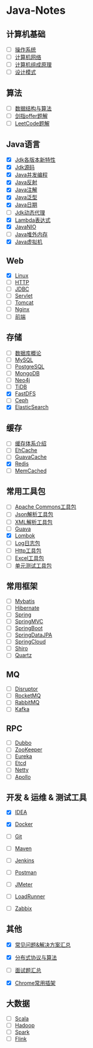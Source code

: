 # Java-Notes

## 计算机基础

- [ ] [操作系统](https://github.com/Rocks526/Java-Notes/blob/master/docs/cs/操作系统.md)
- [ ] [计算机网络](https://github.com/Rocks526/Java-Notes/blob/master/docs/cs/计算机网络.md)
- [ ] [计算机组成原理](https://github.com/Rocks526/Java-Notes/blob/master/docs/cs/计算机组成原理.md)
- [ ] [设计模式](https://github.com/Rocks526/Java-Notes/blob/master/docs/cs/设计模式.md)

## 算法

- [ ] [数据结构与算法](https://github.com/Rocks526/Java-Notes/blob/master/docs/算法/数据结构与算法.md)
- [ ] [剑指offer题解](https://github.com/Rocks526/Java-Notes/blob/master/docs/算法/剑指offer题解.md)
- [ ] [LeetCode题解](https://github.com/Rocks526/Java-Notes/blob/master/docs/算法/LeetCode题解.md)

## Java语言

- [x] [Jdk各版本新特性](https://github.com/Rocks526/Java-Notes/blob/master/docs/Java/Jdk各版本新特性.md)
- [x] [Jdk源码](https://github.com/Rocks526/Jdk8-Notes)
- [x] [Java并发编程](https://github.com/Rocks526/Java-Notes/blob/master/docs/Java/Java并发编程.md)
- [x] [Java反射](https://github.com/Rocks526/Java-Notes/blob/master/docs/Java/Java反射.md)
- [x] [Java注解](https://github.com/Rocks526/Java-Notes/blob/master/docs/Java/Java注解.md)
- [x] [Java泛型](https://github.com/Rocks526/Java-Notes/blob/master/docs/Java/Java泛型.md)
- [x] [Java日期](https://github.com/Rocks526/Java-Notes/blob/master/docs/Java/Java日期.md)
- [ ] [Jdk动态代理](https://github.com/Rocks526/Java-Notes/blob/master/docs/Java/Jdk动态代理.md)
- [x] [Lambda表达式](https://github.com/Rocks526/Java-Notes/blob/master/docs/Java/Lambda.md)
- [x] [JavaNIO](https://github.com/Rocks526/Java-Notes/blob/master/docs/Java/JavaNIO.md)
- [ ] [Java堆外内存](https://github.com/Rocks526/Java-Notes/blob/master/docs/Java/Java堆外内存.md)
- [x] [Java虚拟机](https://github.com/Rocks526/Java-Notes/blob/master/docs/Java/Java虚拟机.md)

## Web

- [x] [Linux](https://github.com/Rocks526/Java-Notes/blob/master/docs/web/Linux.md)
- [ ] [HTTP](https://github.com/Rocks526/Java-Notes/blob/master/docs/web/HTTP.md)
- [ ] [JDBC](https://github.com/Rocks526/Java-Notes/blob/master/docs/web/JDBC.md)
- [ ] [Servlet](https://github.com/Rocks526/Java-Notes/blob/master/docs/web/Servlet.md)
- [ ] [Tomcat](https://github.com/Rocks526/Java-Notes/blob/master/docs/web/Tomcat.md)
- [ ] [Nginx](https://github.com/Rocks526/Java-Notes/blob/master/docs/web/Nginx.md)
- [ ] [前端](https://github.com/Rocks526/Java-Notes/blob/master/docs/web/前端.md)

## 存储

- [ ] [数据库概论](https://github.com/Rocks526/Java-Notes/blob/master/docs/存储/数据库概论.md)
- [ ] [MySQL](https://github.com/Rocks526/Java-Notes/blob/master/docs/存储/MySQL.md)
- [ ] [PostgreSQL](https://github.com/Rocks526/Java-Notes/blob/master/docs/存储/PostgreSQL.md)
- [ ] [MongoDB](https://github.com/Rocks526/Java-Notes/blob/master/docs/存储/MongoDB.md)
- [ ] [Neo4j](https://github.com/Rocks526/Java-Notes/blob/master/docs/存储/Neo4j.md)
- [ ] [TiDB](https://github.com/Rocks526/Java-Notes/blob/master/docs/存储/TiDB.md)
- [x] [FastDFS](https://github.com/Rocks526/Java-Notes/blob/master/docs/存储/FastDFS.md)
- [ ] [Ceph](https://github.com/Rocks526/Java-Notes/blob/master/docs/存储/Ceph.md)
- [x] [ElasticSearch](https://github.com/Rocks526/Java-Notes/blob/master/docs/存储/ElasticSearch.md)

## 缓存

- [ ] [缓存体系介绍](https://github.com/Rocks526/Java-Notes/blob/master/docs/缓存/缓存体系介绍.md)
- [ ] [EhCache](https://github.com/Rocks526/Java-Notes/blob/master/docs/存储/EhCache.md)
- [ ] [GuavaCache](https://github.com/Rocks526/Java-Notes/blob/master/docs/存储/GuavaCache.md)
- [x] [Redis](https://github.com/Rocks526/Java-Notes/blob/master/docs/存储/Redis.md)
- [ ] [MemCached](https://github.com/Rocks526/Java-Notes/blob/master/docs/存储/MemCached.md)

## 常用工具包

- [ ] [Apache Commons工具包](https://github.com/Rocks526/Java-Notes/blob/master/docs/常用工具包/apache-commons工具包.md)
- [ ] [Json解析工具包](https://github.com/Rocks526/Java-Notes/blob/master/docs/常用工具包/Json解析工具包.md)
- [ ] [XML解析工具包](https://github.com/Rocks526/Java-Notes/blob/master/docs/常用工具包/XML解析工具包.md)
- [ ] [Guava](https://github.com/Rocks526/Java-Notes/blob/master/docs/常用工具包/Guava.md)
- [x] [Lombok](https://github.com/Rocks526/Java-Notes/blob/master/docs/常用工具包/Lombok.md)
- [ ] [Log日志包](https://github.com/Rocks526/Java-Notes/blob/master/docs/常用工具包/Log日志包.md)
- [ ] [Http工具包](https://github.com/Rocks526/Java-Notes/blob/master/docs/常用工具包/Http工具包.md)
- [ ] [Excel工具包](https://github.com/Rocks526/Java-Notes/blob/master/docs/常用工具包/Excel工具包.md)
- [ ] [单元测试工具包](https://github.com/Rocks526/Java-Notes/blob/master/docs/常用工具包/UnitTest工具包.md)

## 常用框架

- [ ] [Mybatis](https://github.com/Rocks526/Java-Notes/blob/master/docs/常用框架/Mybatis.md)
- [ ] [Hibernate](https://github.com/Rocks526/Java-Notes/blob/master/docs/常用框架/Hibernate.md)
- [ ] [Spring](https://github.com/Rocks526/Java-Notes/blob/master/docs/常用框架/Spring.md)
- [ ] [SpringMVC](https://github.com/Rocks526/Java-Notes/blob/master/docs/常用框架/SpringMVC.md)
- [ ] [SpringBoot](https://github.com/Rocks526/Java-Notes/blob/master/docs/常用框架/SpringBoot.md)
- [ ] [SpringDataJPA](https://github.com/Rocks526/Java-Notes/blob/master/docs/常用框架/SpringDataJPA.md)
- [ ] [SpringCloud](https://github.com/Rocks526/Java-Notes/blob/master/docs/常用框架/SpringCloud.md)
- [ ] [Shiro](https://github.com/Rocks526/Java-Notes/blob/master/docs/常用框架/Shiro.md)
- [ ] [Quartz](https://github.com/Rocks526/Java-Notes/blob/master/docs/常用框架/Quartz.md)

## MQ

- [ ] [Disruptor](https://github.com/Rocks526/Java-Notes/blob/master/docs/MQ/Disruptor.md)
- [ ] [RocketMQ](https://github.com/Rocks526/Java-Notes/blob/master/docs/MQ/RocketMQ.md)
- [ ] [RabbitMQ](https://github.com/Rocks526/Java-Notes/blob/master/docs/MQ/RabbitMQ.md)
- [ ] [Kafka](https://github.com/Rocks526/Java-Notes/blob/master/docs/MQ/Kafka.md)

## RPC

- [ ] [Dubbo](https://github.com/Rocks526/Java-Notes/blob/master/docs/RPC/Dubbo.md)
- [ ] [ZooKeeper](https://github.com/Rocks526/Java-Notes/blob/master/docs/RPC/ZooKeeper.md)
- [ ] [Eureka](https://github.com/Rocks526/Java-Notes/blob/master/docs/RPC/Eureka.md)
- [ ] [Etcd](https://github.com/Rocks526/Java-Notes/blob/master/docs/RPC/etcd.md)
- [ ] [Netty](https://github.com/Rocks526/Java-Notes/blob/master/docs/RPC/Netty.md)
- [ ] [Apollo](https://github.com/Rocks526/Java-Notes/blob/master/docs/RPC/Apoll.md)

## 开发 & 运维 & 测试工具

- [x] [IDEA](https://github.com/Rocks526/Java-Notes/blob/master/docs/常用工具/IDEA.md)
- [x] [Docker](https://github.com/Rocks526/Java-Notes/blob/master/docs/常用工具/Docker.md)
- [ ] [Git](https://github.com/Rocks526/Java-Notes/blob/master/docs/常用工具/Git.md)
- [ ] [Maven](https://github.com/Rocks526/Java-Notes/blob/master/docs/常用工具/Maven.md)
- [ ] [Jenkins](https://github.com/Rocks526/Java-Notes/blob/master/docs/常用工具/Jekins.md)
- [ ] [Postman](https://github.com/Rocks526/Java-Notes/blob/master/docs/常用工具/Postman.md)
- [ ] [JMeter](https://github.com/Rocks526/Java-Notes/blob/master/docs/常用工具/JMeter.md)
- [ ] [LoadRunner](https://github.com/Rocks526/Java-Notes/blob/master/docs/常用工具/LoadRunner.md)
- [ ] [Zabbix](https://github.com/Rocks526/Java-Notes/blob/master/docs/常用工具/Zabbix.md)


## 其他

- [x] [常见问题&解决方案汇总](https://github.com/Rocks526/Java-Notes/blob/master/docs/其他/常见问题&解决方案汇总.md)
- [x] [分布式协议与算法](https://github.com/Rocks526/Java-Notes/blob/master/docs/其他/分布式协议与算法.md)
- [ ] [面试题汇总](https://github.com/Rocks526/Java-Notes/blob/master/docs/其他/面试题汇总.md)
- [x] [Chrome常用插架](https://github.com/Rocks526/Java-Notes/blob/master/docs/其他/Chrome常用插架.md)


## 大数据

- [ ] [Scala](https://github.com/Rocks526/Java-Notes/blob/master/docs/大数据/Scala.md)
- [ ] [Hadoop](https://github.com/Rocks526/Java-Notes/blob/master/docs/大数据/Hadoop.md)
- [ ] [Spark](https://github.com/Rocks526/Java-Notes/blob/master/docs/大数据/Spark.md)
- [ ] [Flink](https://github.com/Rocks526/Java-Notes/blob/master/docs/大数据/Flink.md)